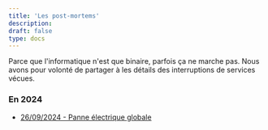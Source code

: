 ```yaml
---
title: 'Les post-mortems'
description:
draft: false
type: docs
---
```


Parce que l'informatique n'est que binaire, parfois ça ne marche pas. Nous avons pour volonté de partager à les détails des interruptions de services vécues.

### En 2024

- [26/09/2024 - Panne électrique globale](26-09-2024)